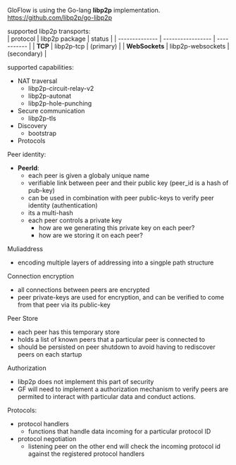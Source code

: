 



GloFlow is using the Go-lang **libp2p** implementation.  
https://github.com/libp2p/go-libp2p

 
supported libp2p transports:  
| protocol       | libp2p package    | status      |
| -------------- | ----------------- | ----------- |
| **TCP**        | libp2p-tcp        | (primary)   |
| **WebSockets** | libp2p-websockets | (secondary) |  





supported capabilities:
- NAT traversal
    - libp2p-circuit-relay-v2
    - libp2p-autonat
    - libp2p-hole-punching
- Secure communication
    - libp2p-tls
- Discovery
    - bootstrap
- Protocols
    





Peer identity:  
- **PeerId**:
    - each peer is given a globaly unique name
    - verifiable link between peer and their public key (peer_id is a hash of pub-key)
    - can be used in combination with peer public-keys to verify peer identity (authentication)
    - its a multi-hash
    - each peer controls a private key
        - how are we generating this private key on each peer?
        - how are we storing it on each peer?


Muliaddress
- encoding multiple layers of addressing into a singple path structure


Connection encryption
- all connections between peers are encrypted
- peer private-keys are used for encryption, and can be verified to come from that peer via its public-key

Peer Store
- each peer has this temporary store
- holds a list of known peers that a particular peer is connected to
- should be persisted on peer shutdown to avoid having to rediscover peers on each startup

Authorization
- libp2p does not implement this part of security
- GF will need to implement a authorization mechanism to verify peers are permited to interact with particular data and conduct actions.

Protocols:
- protocol handlers
    - functions that handle data incoming for a particular protocol ID
- protocol negotiation
    - listening peer on the other end will check the incoming protocol id against the registered protocol handlers